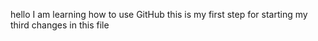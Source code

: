 hello I am learning how to use GitHub 
this is my first step for starting
my third changes in this file
